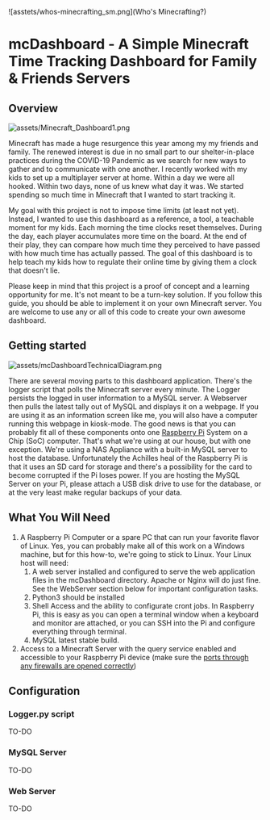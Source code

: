 ![asstets/whos-minecrafting_sm.png](Who's Minecrafting?)

# mcDashboard - A Simple Minecraft Time Tracking Dashboard for Family & Friends Servers

## Overview

![assets/Minecraft_Dashboard1.png](mcDashboard)

Minecraft has made a huge resurgence this year among my my friends and family. The renewed interest is due in no small part to our shelter-in-place practices during the COVID-19 Pandemic as we search for new ways to gather and to communicate with one another. I recently worked with my kids to set up a multiplayer server at home. Within a day we were all hooked. Within two days, none of us knew what day it was. We started spending so much time in Minecraft that I wanted to start tracking it.

My goal with this project is not to impose time limits (at least not yet). Instead, I wanted to use this dashboard as a reference, a tool, a teachable moment for my kids. Each morning the time clocks reset themselves. During the day, each player accumulates more time on the board. At the end of their play, they can compare how much time they perceived to have passed with how much time has actually passed. The goal of this dashboard is to help teach my kids how to regulate their online time by giving them a clock that doesn't lie.

Please keep in mind that this project is a proof of concept and a learning opportunity for me. It's not meant to be a turn-key solution. If you follow this guide, you should be able to implement it on your own Minecraft server. You are welcome to use any or all of this code to create your own awesome dashboard.

## Getting started

![assets/mcDashboardTechnicalDiagram.png](mcDashboardTechnicalDiagram)

There are several moving parts to this dashboard application. There's the logger script that polls the Minecraft server every minute. The Logger persists the logged in user information to a MySQL server. A Webserver then pulls the latest tally out of MySQL and displays it on a webpage. If you are using it as an information screen like me, you will also have a computer running this webpage in kiosk-mode. The good news is that you can probably fit all of these components onto one [Raspberry Pi](https://www.raspberrypi.org) System on a Chip (SoC) computer. That's what we're using at our house, but with one exception. We're using a NAS Appliance with a built-in MySQL server to host the database. Unfortunately the Achilles heal of the Raspberry Pi is that it uses an SD card for storage and there's a possibility for the card to become corrupted if the Pi loses power. If you are hosting the MySQL Server on your Pi, please attach a USB disk drive to use for the database, or at the very least make regular backups of your data.


## What You Will Need

1. A Raspberry Pi Computer or a spare PC that can run your favorite flavor of Linux. Yes, you can probably make all of this work on a Windows machine, but for this how-to, we're going to stick to Linux. Your Linux host will need:
    1. A web server installed and configured to serve the web application files in the mcDashboard directory. Apache or Nginx will do just fine. See the WebServer section below for important configuration tasks.
    1. Python3 should be installed
    1. Shell Access and the ability to configurate cront jobs. In Raspberry Pi, this is easy as you can open a terminal window when a keyboard and monitor are attached, or you can SSH into the Pi and configure everything through terminal.
    1. MySQL latest stable build.
1. Access to a Minecraft Server with the query service enabled and accessible to your Raspberry Pi device (make sure the [ports through any firewalls are opened correctly](https://portforward.com/minecraft/))


## Configuration

### Logger.py script

TO-DO

### MySQL Server

TO-DO

### Web Server

TO-DO
